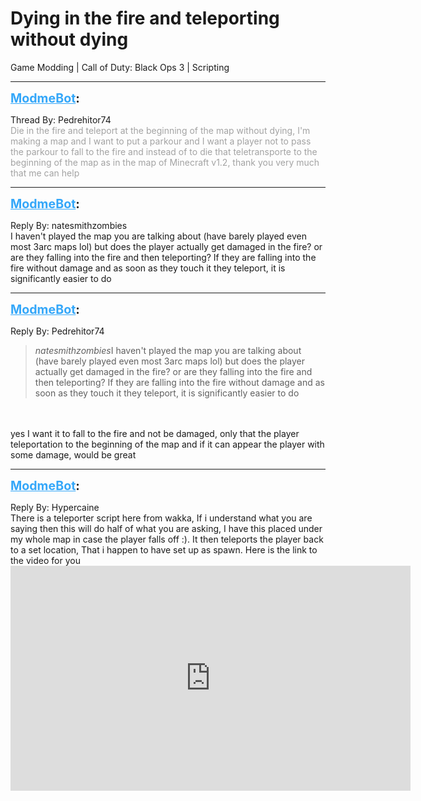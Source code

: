 # Dying in the fire and teleporting without dying
Game Modding | Call of Duty: Black Ops 3 | Scripting

---
<strong style="font-size: 1.4em;"><span style="text-decoration: underline;text-decoration-color: #34a7f9;"><span style="color:#34a7f9;">ModmeBot</span></span>:</strong>

<p>Thread By: Pedrehitor74<br /><span style="color:#a3a3a3;">Die in the fire and teleport at the beginning of the map without dying, I&#39;m making a map and I want to put a parkour and I want a player not to pass the parkour to fall to the fire and instead of to die that teletransporte to the beginning of the map as in the map of Minecraft v1.2, thank you very much that me can help</span></p>

---
<strong style="font-size: 1.4em;"><span style="text-decoration: underline;text-decoration-color: #34a7f9;"><span style="color:#34a7f9;">ModmeBot</span></span>:</strong>

<p>Reply By: natesmithzombies<br />I haven&#39;t played the map you are talking about (have barely played even most 3arc maps lol) but does the player actually get damaged in the fire? or are they falling into the fire and then teleporting? If they are falling into the fire without damage and as soon as they touch it they teleport, it is significantly easier to do</p>

---
<strong style="font-size: 1.4em;"><span style="text-decoration: underline;text-decoration-color: #34a7f9;"><span style="color:#34a7f9;">ModmeBot</span></span>:</strong>

<p>Reply By: Pedrehitor74<br /><blockquote><em>natesmithzombies</em>I haven&#39;t played the map you are talking about (have barely played even most 3arc maps lol) but does the player actually get damaged in the fire? or are they falling into the fire and then teleporting? If they are falling into the fire without damage and as soon as they touch it they teleport, it is significantly easier to do </blockquote><br /><br />yes I want it to fall to the fire and not be damaged, only that the player teleportation to the beginning of the map and if it can appear the player with some damage, would be great</p>

---
<strong style="font-size: 1.4em;"><span style="text-decoration: underline;text-decoration-color: #34a7f9;"><span style="color:#34a7f9;">ModmeBot</span></span>:</strong>

<p>Reply By: Hypercaine<br />There is a teleporter script here from wakka, If i understand what you are saying then this will do half of what you are asking, I have this placed under my whole map in case the player falls off :). It then teleports the player back to a set location, That i happen to have set up as spawn. Here is the link to the video for you <iframe type="text/html" width="640" height="360" src="https://www.youtube.com/embed/lp0_U0iNukE:262" frameborder="0"></iframe></p>
